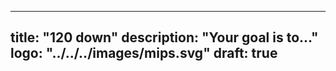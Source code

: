  
---
title: "120 down"
description: "Your goal is to..."
logo: "../../../images/mips.svg"
draft: true
---

